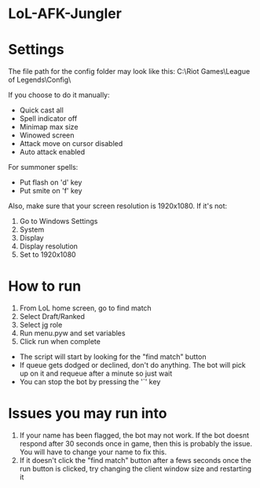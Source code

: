 # LoL-AFK-Jungler
# Settings

The file path for the config folder may look like this:
C:\Riot Games\League of Legends\Config\

If you choose to do it manually:

- Quick cast all
- Spell indicator off
- Minimap max size
- Winowed screen
- Attack move on cursor disabled
- Auto attack enabled

For summoner spells:

- Put flash on 'd' key
- Put smite on 'f' key

Also, make sure that your screen resolution is 1920x1080. If it's not:

1. Go to Windows Settings
2. System
3. Display
4. Display resolution
5. Set to 1920x1080

# How to run
1. From LoL home screen, go to find match
2. Select Draft/Ranked
3. Select jg role
4. Run menu.pyw and set variables
5. Click run when complete

- The script will start by looking for the "find match" button
- If queue gets dodged or declined, don't do anything. The bot will pick up on it and requeue after a minute so just wait
- You can stop the bot by pressing the '`' key

# Issues you may run into
1. If your name has been flagged, the bot may not work. If the bot doesnt respond after 30 seconds once in game, then this is probably the issue. You will have to change your name to fix this.
2.  If it doesn't click the "find match" button after a fews seconds once the run button is clicked, try changing the client window size and restarting it
